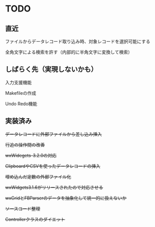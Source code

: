 # TODO

## 直近
ファイルからデータレコード取り込み時、対象レコードを選択可能にする

全角文字による検索を許す（内部的に半角文字に変換して検索）

## しばらく先（実現しないかも）

入力支援機能

Makefileの作成

Undo Redo機能

## 実装済み

~~データレコードに外部ファイルから差し込み挿入~~

~~行追の操作間の改善~~

~~wxWidegets-3.2.0の対応~~

~~ClipboardやCSVを使ったデータレコードの挿入~~

~~埋め込んだ定数の外部ファイル化~~

~~wxWidgets3.1.6がリリースされたので対応させる~~

~~wxGridとFBParserのデータを抽象化して統一的に扱えないか~~

~~ソースコード整理~~

~~Controllerクラスのダイエット~~


